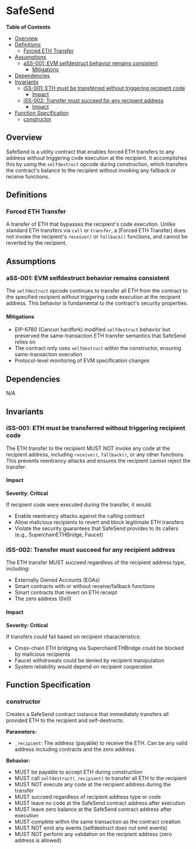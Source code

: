 # SafeSend

<!-- START doctoc generated TOC please keep comment here to allow auto update -->
<!-- DON'T EDIT THIS SECTION, INSTEAD RE-RUN doctoc TO UPDATE -->
**Table of Contents**

- [Overview](#overview)
- [Definitions](#definitions)
  - [Forced ETH Transfer](#forced-eth-transfer)
- [Assumptions](#assumptions)
  - [aSS-001: EVM selfdestruct behavior remains consistent](#ass-001-evm-selfdestruct-behavior-remains-consistent)
    - [Mitigations](#mitigations)
- [Dependencies](#dependencies)
- [Invariants](#invariants)
  - [iSS-001: ETH must be transferred without triggering recipient code](#iss-001-eth-must-be-transferred-without-triggering-recipient-code)
    - [Impact](#impact)
  - [iSS-002: Transfer must succeed for any recipient address](#iss-002-transfer-must-succeed-for-any-recipient-address)
    - [Impact](#impact-1)
- [Function Specification](#function-specification)
  - [constructor](#constructor)

<!-- END doctoc generated TOC please keep comment here to allow auto update -->

## Overview

SafeSend is a utility contract that enables forced ETH transfers to any address without triggering code
execution at the recipient. It accomplishes this by using the `selfdestruct` opcode during construction,
which transfers the contract's balance to the recipient without invoking any fallback or receive functions.

## Definitions

### Forced ETH Transfer

A transfer of ETH that bypasses the recipient's code execution. Unlike standard ETH transfers via `call` or
`transfer`, a [Forced ETH Transfer] does not invoke the recipient's `receive()` or `fallback()` functions,
and cannot be reverted by the recipient.

## Assumptions

### aSS-001: EVM selfdestruct behavior remains consistent

The `selfdestruct` opcode continues to transfer all ETH from the contract to the specified recipient without
triggering code execution at the recipient address. This behavior is fundamental to the contract's security
properties.

#### Mitigations

- EIP-6780 (Cancun hardfork) modified `selfdestruct` behavior but preserved the same-transaction ETH transfer
  semantics that SafeSend relies on
- The contract only uses `selfdestruct` within the constructor, ensuring same-transaction execution
- Protocol-level monitoring of EVM specification changes

## Dependencies

N/A

## Invariants

### iSS-001: ETH must be transferred without triggering recipient code

The ETH transfer to the recipient MUST NOT invoke any code at the recipient address, including `receive()`,
`fallback()`, or any other functions. This prevents reentrancy attacks and ensures the recipient cannot
reject the transfer.

#### Impact

**Severity: Critical**

If recipient code were executed during the transfer, it would:
- Enable reentrancy attacks against the calling contract
- Allow malicious recipients to revert and block legitimate ETH transfers
- Violate the security guarantees that SafeSend provides to its callers (e.g., SuperchainETHBridge, Faucet)

### iSS-002: Transfer must succeed for any recipient address

The ETH transfer MUST succeed regardless of the recipient address type, including:
- Externally Owned Accounts (EOAs)
- Smart contracts with or without receive/fallback functions
- Smart contracts that revert on ETH receipt
- The zero address (0x0)

#### Impact

**Severity: Critical**

If transfers could fail based on recipient characteristics:
- Cross-chain ETH bridging via SuperchainETHBridge could be blocked by malicious recipients
- Faucet withdrawals could be denied by recipient manipulation
- System reliability would depend on recipient cooperation

## Function Specification

### constructor

Creates a SafeSend contract instance that immediately transfers all provided ETH to the recipient and
self-destructs.

**Parameters:**

- `_recipient`: The address (payable) to receive the ETH. Can be any valid address including contracts and
  the zero address.

**Behavior:**
- MUST be payable to accept ETH during construction
- MUST call `selfdestruct(_recipient)` to transfer all ETH to the recipient
- MUST NOT execute any code at the recipient address during the transfer
- MUST succeed regardless of recipient address type or code
- MUST leave no code at the SafeSend contract address after execution
- MUST leave zero balance at the SafeSend contract address after execution
- MUST complete within the same transaction as the contract creation
- MUST NOT emit any events (selfdestruct does not emit events)
- MUST NOT perform any validation on the recipient address (zero address is allowed)
